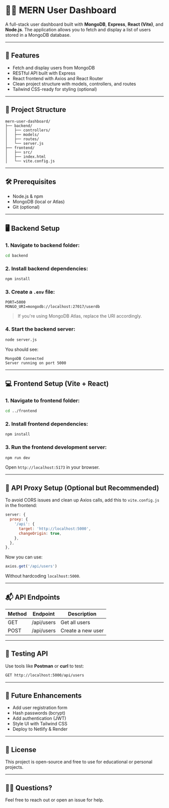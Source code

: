 
# 🧑‍💻 MERN User Dashboard

A full-stack user dashboard built with **MongoDB**, **Express**, **React (Vite)**, and **Node.js**. The application allows you to fetch and display a list of users stored in a MongoDB database.

---

## 🚀 Features

- Fetch and display users from MongoDB
- RESTful API built with Express
- React frontend with Axios and React Router
- Clean project structure with models, controllers, and routes
- Tailwind CSS-ready for styling (optional)

---

## 📁 Project Structure

```
mern-user-dashboard/
├── backend/
│   ├── controllers/
│   ├── models/
│   ├── routes/
│   └── server.js
├── frontend/
│   ├── src/
│   ├── index.html
│   └── vite.config.js
```

---

## 🛠️ Prerequisites

- Node.js & npm
- MongoDB (local or Atlas)
- Git (optional)

---

## 🖥️ Backend Setup

### 1. Navigate to backend folder:

```bash
cd backend
```

### 2. Install backend dependencies:

```bash
npm install
```

### 3. Create a `.env` file:

```env
PORT=5000
MONGO_URI=mongodb://localhost:27017/userdb
```

> If you're using MongoDB Atlas, replace the URI accordingly.

### 4. Start the backend server:

```bash
node server.js
```

You should see:

```
MongoDB Connected
Server running on port 5000
```

---

## 💻 Frontend Setup (Vite + React)

### 1. Navigate to frontend folder:

```bash
cd ../frontend
```

### 2. Install frontend dependencies:

```bash
npm install
```

### 3. Run the frontend development server:

```bash
npm run dev
```

Open `http://localhost:5173` in your browser.

---

## 🔄 API Proxy Setup (Optional but Recommended)

To avoid CORS issues and clean up Axios calls, add this to `vite.config.js` in the frontend:

```js
server: {
  proxy: {
    '/api': {
      target: 'http://localhost:5000',
      changeOrigin: true,
    },
  },
},
```

Now you can use:

```js
axios.get('/api/users')
```

Without hardcoding `localhost:5000`.

---

## 📬 API Endpoints

| Method | Endpoint       | Description           |
|--------|----------------|-----------------------|
| GET    | /api/users     | Get all users         |
| POST   | /api/users     | Create a new user     |

---

## 🧪 Testing API

Use tools like **Postman** or **curl** to test:

```bash
GET http://localhost:5000/api/users
```

---

## 🧠 Future Enhancements

- Add user registration form
- Hash passwords (bcrypt)
- Add authentication (JWT)
- Style UI with Tailwind CSS
- Deploy to Netlify & Render

---

## 🤝 License

This project is open-source and free to use for educational or personal projects.

---

## 🙋‍♂️ Questions?

Feel free to reach out or open an issue for help.
